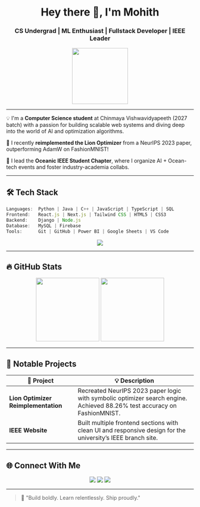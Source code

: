 
<h1 align="center">Hey there 👋, I'm Mohith</h1>
<h3 align="center">CS Undergrad | ML Enthusiast | Fullstack Developer | IEEE Leader</h3>

<p align="center">
  <img src="https://media.giphy.com/media/LMt9638dO8dftAjtco/giphy.gif" width="150" />
</p>

---

💡 I'm a **Computer Science student** at Chinmaya Vishwavidyapeeth (2027 batch) with a passion for building scalable web systems and diving deep into the world of AI and optimization algorithms.

🔬 I recently **reimplemented the Lion Optimizer** from a NeurIPS 2023 paper, outperforming AdamW on FashionMNIST!

🌊 I lead the **Oceanic IEEE Student Chapter**, where I organize AI + Ocean-tech events and foster industry-academia collabs.

---

## 🛠️ Tech Stack

```ts
Languages:  Python | Java | C++ | JavaScript | TypeScript | SQL  
Frontend:   React.js | Next.js | Tailwind CSS | HTML5 | CSS3  
Backend:    Django | Node.js  
Database:   MySQL | Firebase  
Tools:      Git | GitHub | Power BI | Google Sheets | VS Code  
```

<p align="center">
  <img src="https://skillicons.dev/icons?i=python,java,cpp,js,ts,html,css,react,nextjs,nodejs,tailwind,mysql,firebase,git,github,vscode&perline=8" />
</p>

---

## 🔥 GitHub Stats

<p align="center">
  <img src="https://github-readme-stats.vercel.app/api?username=mohi-devhub&show_icons=true&theme=radical" height="170" />
  <img src="https://github-readme-stats.vercel.app/api/top-langs/?username=mohi-devhub&layout=compact&theme=radical" height="170" />
</p>

---

## 🚀 Notable Projects

| 🔧 Project | 💡 Description |
|-----------|----------------|
| **Lion Optimizer Reimplementation** | Recreated NeurIPS 2023 paper logic with symbolic optimizer search engine. Achieved 88.26% test accuracy on FashionMNIST. |
| **IEEE Website** | Built multiple frontend sections with clean UI and responsive design for the university’s IEEE branch site. |

---

## 🌐 Connect With Me

<p align="center">
  <a href="https://linkedin.com/in/m-mohith-6b217b291"><img src="https://img.shields.io/badge/-LinkedIn-blue?style=for-the-badge&logo=linkedin" /></a>
  <a href="https://github.com/mohi-devhub"><img src="https://img.shields.io/badge/-GitHub-black?style=for-the-badge&logo=github" /></a>
  <a href="mailto:achumohith14@gmail.com"><img src="https://img.shields.io/badge/-Email-red?style=for-the-badge&logo=gmail" /></a>
</p>

---

> 🧠 "Build boldly. Learn relentlessly. Ship proudly."
